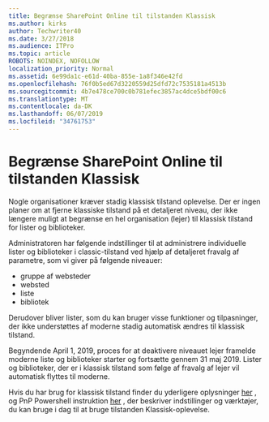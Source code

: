 ```yaml
---
title: Begrænse SharePoint Online til tilstanden Klassisk
ms.author: kirks
author: Techwriter40
ms.date: 3/27/2018
ms.audience: ITPro
ms.topic: article
ROBOTS: NOINDEX, NOFOLLOW
localization_priority: Normal
ms.assetid: 6e99da1c-e61d-40ba-855e-1a8f346e42fd
ms.openlocfilehash: 76f0b5ed67d3220559d25dfd72c7535181a4513b
ms.sourcegitcommit: 4b7e478ce700c0b781efec3857ac4dce5bdf00c6
ms.translationtype: MT
ms.contentlocale: da-DK
ms.lasthandoff: 06/07/2019
ms.locfileid: "34761753"
---
```

# <a name="restrict-sharepoint-online-to-classic-mode"></a>Begrænse SharePoint Online til tilstanden Klassisk

Nogle organisationer kræver stadig klassisk tilstand oplevelse. Der er ingen planer om at fjerne klassiske tilstand på et detaljeret niveau, der ikke længere muligt at begrænse en hel organisation (lejer) til klassisk tilstand for lister og biblioteker.

Administratoren har følgende indstillinger til at administrere individuelle lister og biblioteker i classic-tilstand ved hjælp af detaljeret fravalg af parametre, som vi giver på følgende niveauer:

- gruppe af websteder
- websted
- liste
- bibliotek

Derudover bliver lister, som du kan bruger visse funktioner og tilpasninger, der ikke understøttes af moderne stadig automatisk ændres til klassisk tilstand.

Begyndende April 1, 2019, proces for at deaktivere niveauet lejer framelde moderne liste og biblioteker starter og fortsætte gennem 31 maj 2019.  Lister og biblioteker, der er i klassisk tilstand som følge af fravalg af lejer vil automatisk flyttes til moderne.

Hvis du har brug for klassisk tilstand finder du yderligere oplysninger [her](https://techcommunity.microsoft.com/t5/Microsoft-SharePoint-Blog/Delivering-SharePoint-modern-experiences/ba-p/315023) , og PnP Powershell instruktion [her](https://docs.microsoft.com/sharepoint/dev/transform/modernize-userinterface-lists-and-libraries-optout) , der beskriver indstillinger og værktøjer, du kan bruge i dag til at bruge tilstanden Klassisk-oplevelse.
